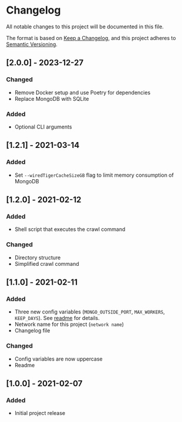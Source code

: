 # Changelog
All notable changes to this project will be documented in this file.

The format is based on [Keep a Changelog](https://keepachangelog.com/en/1.0.0/),
and this project adheres to [Semantic Versioning](https://semver.org/spec/v2.0.0.html).

## [2.0.0] - 2023-12-27
### Changed
- Remove Docker setup and use Poetry for dependencies
- Replace MongoDB with SQLite

### Added
- Optional CLI arguments

## [1.2.1] - 2021-03-14
### Added
- Set `--wiredTigerCacheSizeGB` flag to limit memory consumption of MongoDB

## [1.2.0] - 2021-02-12
### Added
- Shell script that executes the crawl command
### Changed
- Directory structure
- Simplified crawl command

## [1.1.0] - 2021-02-11
### Added
- Three new config variables (`MONGO_OUTSIDE_PORT`, `MAX_WORKERS`, `KEEP_DAYS`). See [readme](README.md) for details.
- Network name for this project (`network name`)
- Changelog file
### Changed
- Config variables are now uppercase
- Readme

## [1.0.0] - 2021-02-07
### Added
- Initial project release